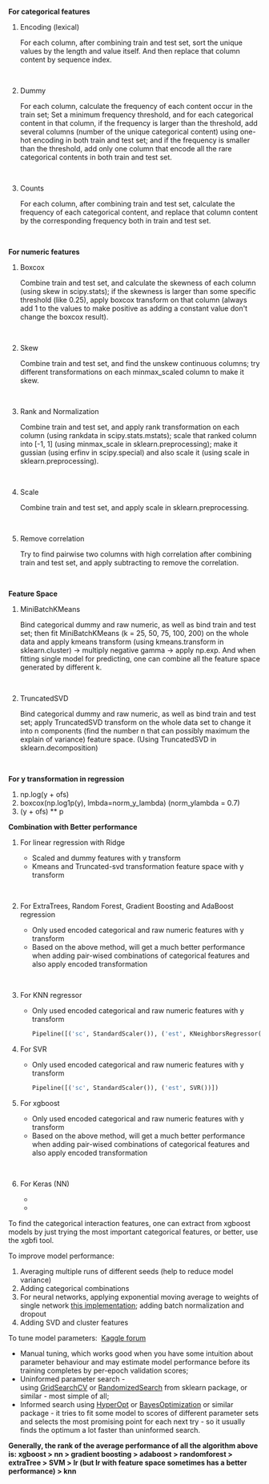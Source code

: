 **For categorical features**

1. Encoding (lexical)

   For each column, after combining train and test set, sort the unique values by the length and value itself. And then replace that column content by sequence index.

   ​

2. Dummy

   For each column, calculate the frequency of each content occur in the train set; Set a minimum frequency threshold, and for each categorical content in that column, if the frequency is larger than the threshold, add several columns (number of the unique categorical content) using one-hot encoding in both train and test set; and if the frequency is smaller than the threshold, add only one column that encode all the rare categorical contents in both train and test set.

   ​

3. Counts

   For each column, after combining train and test set, calculate the frequency of each categorical content, and replace that column content by the corresponding frequency both in train and test set.

   ​



**For numeric features**

1. Boxcox

   Combine train and test set, and calculate the skewness of each column (using skew in scipy.stats); if the skewness is larger than some specific threshold (like 0.25), apply boxcox transform on that column (always add 1 to the values to make positive as adding a constant value don't change the boxcox result).

   ​

2. Skew

   Combine train and test set, and find the unskew continuous columns; try different transformations on each minmax_scaled column to make it skew.

   ​

3. Rank and Normalization

   Combine train and test set, and apply rank transformation on each column (using rankdata in scipy.stats.mstats); scale that ranked column into [-1, 1] (using minmax_scale in sklearn.preprocessing); make it gussian (using erfinv in scipy.special) and also scale it (using scale in sklearn.preprocessing).

   ​

4. Scale

   Combine train and test set, and apply scale in sklearn.preprocessing.

   ​

5. Remove correlation

   Try to find pairwise two columns with high correlation after combining train and test set, and apply subtracting to remove the correlation.

   ​



**Feature Space**

1. MiniBatchKMeans

   Bind categorical dummy and raw numeric, as well as bind train and test set; then fit MiniBatchKMeans (k = 25, 50, 75, 100, 200) on the whole data and apply kmeans transform (using kmeans.transform in sklearn.cluster) -> multiply negative gamma -> apply np.exp. And when fitting single model for predicting, one can combine all the feature space generated by different k.

   ​

2. TruncatedSVD

   Bind categorical dummy and raw numeric, as well as bind train and test set; apply TruncatedSVD transform on the whole data set to change it into n components (find the number n that can possibly maximum the explain of variance) feature space. (Using TruncatedSVD in sklearn.decomposition) 

   ​



**For y transformation in regression**

1. np.log(y + ofs)
2. boxcox(np.log1p(y), lmbda=norm_y_lambda)    (norm_ylambda = 0.7)
3. (y + ofs) ** p





**Combination with Better performance** 

1. For linear regression with Ridge

   *  Scaled and dummy features with y transform
   *  Kmeans and Truncated-svd transformation feature space with y transform

   ​

2. For ExtraTrees, Random Forest, Gradient Boosting and AdaBoost regression

   *  Only used encoded categorical and raw numeric features with y transform
   *  Based on the above method, will get a much better performance when adding pair-wised combinations of categorical features and also apply encoded transformation

   ​

3. For KNN regressor

   *  Only used encoded categorical and raw numeric features with y transform

      ```python
      Pipeline([('sc', StandardScaler()), ('est', KNeighborsRegressor(20, n_jobs=-1))])
      ```



4. For SVR

   *  Only used encoded categorical and raw numeric features with y transform

      ```python
      Pipeline([('sc', StandardScaler()), ('est', SVR())])
      ```



5. For xgboost 

   -  Only used encoded categorical and raw numeric features with y transform
   -  Based on the above method, will get a much better performance when adding pair-wised combinations of categorical features and also apply encoded transformation

   ​

6. For Keras (NN)

   *    ​
   *    ​




To find the categorical interaction features, one can extract from xgboost models by just trying the most important categorical features, or better, use the xgbfi tool.



To improve model performance:

1.  Averaging multiple runs of different seeds (help to reduce model variance)
2. Adding categorical combinations
3. For neural networks, applying exponential moving average to weights of single network [this implementation](https://gist.github.com/soheilb/c5bf0ba7197caa095acfcb69744df756); adding batch normalization and dropout
4. Adding SVD and cluster features



To tune model parameters:  [Kaggle forum](https://www.kaggle.com/c/santander-customer-satisfaction/forums/t/20662/) 

-  Manual tuning, which works good when you have some intuition about parameter behaviour and may estimate model performance before its training completes by per-epoch validation scores;
-  Uninformed parameter search - using [GridSearchCV](http://scikit-learn.org/stable/modules/generated/sklearn.model_selection.GridSearchCV.html) or [RandomizedSearch](http://scikit-learn.org/0.17/modules/generated/sklearn.grid_search.RandomizedSearchCV.html) from sklearn package, or similar - most simple of all;
-  Informed search using [HyperOpt](http://hyperopt.github.io/hyperopt/) or [BayesOptimization](https://github.com/fmfn/BayesianOptimization/) or similar package - it tries to fit some model to scores of different parameter sets and selects the most promising point for each next try - so it usually finds the optimum a lot faster than uninformed search.



**Generally, the rank of the average performance of all the algorithm above is: xgboost > nn >  gradient boosting > adaboost > randomforest > extraTree > SVM > lr (but lr with feature space sometimes has a better performance) > knn**



